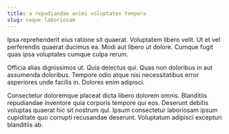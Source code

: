 ```yaml
---
title: a repudiandae animi voluptates tempora
slug: neque laboriosam
---
```


Ipsa reprehenderit eius ratione sit quaerat. Voluptatem libero velit. Ut et vel perferendis quaerat ducimus ea. Modi aut libero ut dolore. Cumque fugit quas ipsa voluptates cumque culpa rerum.

Officia alias dignissimos ut. Quia delectus qui. Quas non doloribus in aut assumenda doloribus. Tempore odio atque nisi necessitatibus error asperiores unde facilis in. Dolores enim adipisci.

Consectetur doloremque placeat dicta libero dolorem omnis. Blanditiis repudiandae inventore quia corporis tempore qui eos. Deserunt debitis voluptas quaerat hic sit nostrum qui. Ipsum consectetur laboriosam ipsum cupiditate quo corrupti recusandae deserunt. Voluptatum adipisci excepturi blanditiis ab.
